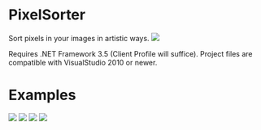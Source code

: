 PixelSorter
===========
Sort pixels in your images in artistic ways.
![](http://i.imgur.com/hkZACBk.png)

Requires .NET Framework 3.5 (Client Profile will suffice). Project files are compatible with VisualStudio 2010 or newer.

Examples
===========
![](http://i.imgur.com/o7c9qma.png)
![](http://i.imgur.com/obJyUau.png)
![](http://i.imgur.com/o51vIYA.png)
![](http://i.imgur.com/cKHOeEK.png)
